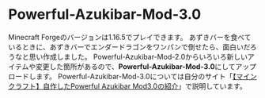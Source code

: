# Powerful-Azukibar-Mod-3.0

Minecraft Forgeのバージョンは1.16.5でプレイできます。
あずきバーを食べているときに、あずきバーでエンダードラゴンをワンパンで倒せたら、面白いだろうなと思い作成しました。
Powerful-Azukibar-Mod-2.0からいろいろ新しいアイテムや変更した箇所があるので、**Powerful-Azukibar-Mod-3.0**にしてアップロードします。
Powerful-Azukibar-Mod-3.0については自分のサイト「[【マインクラフト】自作したPowerful Azukibar Mod3.0の紹介](https://mayumega.site/micramod/powerful_azukibar_4/)」で説明しています。

